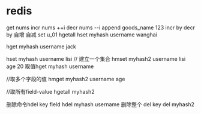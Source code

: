 # redis

get nums 
incr nums  ++i
decr  nums  --i
append goods_name 123
incr by  decr by  自增  自减
set u_01 
hgetall 
hset myhash username  wanghai 

hget myhash username  jack 

hset myhash username lisi
// 建立一个集合
hmset myhash2 username lisi age 20
取值hget  myhash username 

//取多个字段的值
hmget myhash2 username age

//取所有field-value
hgetall myhash2

删除命令hdel key field 
hdel myhash username
删除整个
del key 
del myhash2

